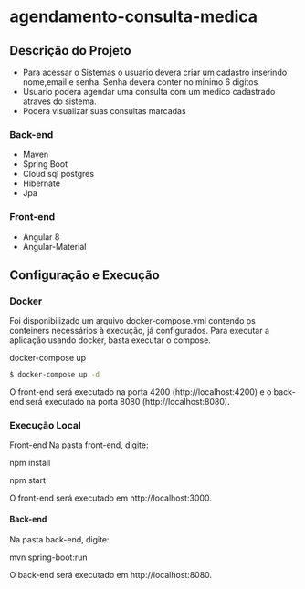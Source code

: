 # agendamento-consulta-medica
## Descrição do Projeto
* Para acessar o Sistemas o usuario devera criar um cadastro inserindo nome,email e senha. Senha devera conter no minimo 6 digitos
* Usuario podera agendar uma consulta com um medico cadastrado atraves do sistema.
* Podera visualizar suas consultas marcadas
### Back-end
* Maven
* Spring Boot
* Cloud sql postgres
* Hibernate
* Jpa

### Front-end
* Angular 8
* Angular-Material

## Configuração e Execução

### Docker
Foi disponibilizado um arquivo docker-compose.yml contendo os conteiners necessários à execução, já configurados. Para executar a aplicação usando docker, basta executar o compose.

docker-compose up
```bash
$ docker-compose up -d
```

O front-end será executado na porta 4200 (http://localhost:4200) e o back-end será executado na porta 8080 (http://localhost:8080).

### Execução Local
Front-end
Na pasta front-end, digite:

npm install

npm start

O front-end será executado em http://localhost:3000.

#### Back-end
Na pasta back-end, digite:

mvn spring-boot:run

O back-end será executado em http://localhost:8080.
